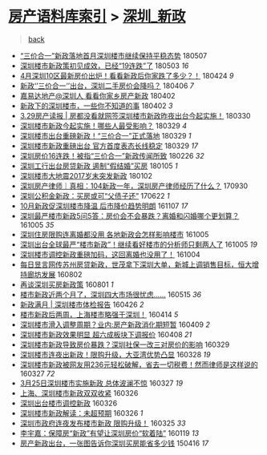 [房产语料库索引](../../README.md)  > [深圳_新政](深圳_新政.md)
====
> [back](../README.md)

- [“三价合一”新政落地首月深圳楼市继续保持平稳态势](http://jkwz.applinzi.com/ittc/7100280815361721361.html#%E2%80%9C%E4%B8%89%E4%BB%B7%E5%90%88%E4%B8%80%E2%80%9D%E6%96%B0%E6%94%BF%E8%90%BD%E5%9C%B0%E9%A6%96%E6%9C%88%E6%B7%B1%E5%9C%B3%E6%A5%BC%E5%B8%82%E7%BB%A7%E7%BB%AD%E4%BF%9D%E6%8C%81%E5%B9%B3%E7%A8%B3%E6%80%81%E5%8A%BF) 180507  
- [深圳楼市新政策初见成效，已经“19连跌”了](http://jkwz.applinzi.com/ittc/7098833392210805770.html#%E6%B7%B1%E5%9C%B3%E6%A5%BC%E5%B8%82%E6%96%B0%E6%94%BF%E7%AD%96%E5%88%9D%E8%A7%81%E6%88%90%E6%95%88%EF%BC%8C%E5%B7%B2%E7%BB%8F%E2%80%9C19%E8%BF%9E%E8%B7%8C%E2%80%9D%E4%BA%86) 180503 *16* 
- [4月深圳10区最新房价出炉！看看新政后你家跌了多少？！](http://jkwz.applinzi.com/ittc/7095690812988064785.html#4%E6%9C%88%E6%B7%B1%E5%9C%B310%E5%8C%BA%E6%9C%80%E6%96%B0%E6%88%BF%E4%BB%B7%E5%87%BA%E7%82%89%EF%BC%81%E7%9C%8B%E7%9C%8B%E6%96%B0%E6%94%BF%E5%90%8E%E4%BD%A0%E5%AE%B6%E8%B7%8C%E4%BA%86%E5%A4%9A%E5%B0%91%EF%BC%9F%EF%BC%81) 180424 *9* 
- [新政‘’三价合一‘’出台，深圳二手房价会降吗？](http://jkwz.applinzi.com/ittc/7088894904036230150.html#%E6%96%B0%E6%94%BF%E2%80%98%E2%80%99%E4%B8%89%E4%BB%B7%E5%90%88%E4%B8%80%E2%80%98%E2%80%99%E5%87%BA%E5%8F%B0%EF%BC%8C%E6%B7%B1%E5%9C%B3%E4%BA%8C%E6%89%8B%E6%88%BF%E4%BB%B7%E4%BC%9A%E9%99%8D%E5%90%97%EF%BC%9F) 180406 *7* 
- [嘉易达地产@深圳人  看看你家乡房产新政](http://jkwz.applinzi.com/ittc/7087423074981118986.html#%E5%98%89%E6%98%93%E8%BE%BE%E5%9C%B0%E4%BA%A7%40%E6%B7%B1%E5%9C%B3%E4%BA%BA++%E7%9C%8B%E7%9C%8B%E4%BD%A0%E5%AE%B6%E4%B9%A1%E6%88%BF%E4%BA%A7%E6%96%B0%E6%94%BF) 180402  
- [新政下的深圳楼市，一些你不知道的事](http://jkwz.applinzi.com/ittc/7087329863453377553.html#%E6%96%B0%E6%94%BF%E4%B8%8B%E7%9A%84%E6%B7%B1%E5%9C%B3%E6%A5%BC%E5%B8%82%EF%BC%8C%E4%B8%80%E4%BA%9B%E4%BD%A0%E4%B8%8D%E7%9F%A5%E9%81%93%E7%9A%84%E4%BA%8B) 180402 *3* 
- [3.29房产读报 | 房都没看就网签深圳楼市新政昨夜出台今起实施！](http://jkwz.applinzi.com/ittc/7086209777489413137.html#3.29%E6%88%BF%E4%BA%A7%E8%AF%BB%E6%8A%A5+%7C+%E6%88%BF%E9%83%BD%E6%B2%A1%E7%9C%8B%E5%B0%B1%E7%BD%91%E7%AD%BE%E6%B7%B1%E5%9C%B3%E6%A5%BC%E5%B8%82%E6%96%B0%E6%94%BF%E6%98%A8%E5%A4%9C%E5%87%BA%E5%8F%B0%E4%BB%8A%E8%B5%B7%E5%AE%9E%E6%96%BD%EF%BC%81) 180330  
- [深圳楼市新政今起实施！哪些人最受影响？](http://jkwz.applinzi.com/ittc/7086005157819319302.html#%E6%B7%B1%E5%9C%B3%E6%A5%BC%E5%B8%82%E6%96%B0%E6%94%BF%E4%BB%8A%E8%B5%B7%E5%AE%9E%E6%96%BD%EF%BC%81%E5%93%AA%E4%BA%9B%E4%BA%BA%E6%9C%80%E5%8F%97%E5%BD%B1%E5%93%8D%EF%BC%9F) 180329 *4* 
- [深圳楼市出台重磅新政！“三价合一”正式落地](http://jkwz.applinzi.com/ittc/7085937464835572753.html#%E6%B7%B1%E5%9C%B3%E6%A5%BC%E5%B8%82%E5%87%BA%E5%8F%B0%E9%87%8D%E7%A3%85%E6%96%B0%E6%94%BF%EF%BC%81%E2%80%9C%E4%B8%89%E4%BB%B7%E5%90%88%E4%B8%80%E2%80%9D%E6%AD%A3%E5%BC%8F%E8%90%BD%E5%9C%B0) 180329 *1* 
- [深圳楼市新政重磅出台 官方首度表态长线稳定](http://jkwz.applinzi.com/ittc/7085923778481882118.html#%E6%B7%B1%E5%9C%B3%E6%A5%BC%E5%B8%82%E6%96%B0%E6%94%BF%E9%87%8D%E7%A3%85%E5%87%BA%E5%8F%B0+%E5%AE%98%E6%96%B9%E9%A6%96%E5%BA%A6%E8%A1%A8%E6%80%81%E9%95%BF%E7%BA%BF%E7%A8%B3%E5%AE%9A) 180329 *17* 
- [深圳房价16连跌！被指“三价合一”新政传闻所致](http://jkwz.applinzi.com/ittc/7074498981856281616.html#%E6%B7%B1%E5%9C%B3%E6%88%BF%E4%BB%B716%E8%BF%9E%E8%B7%8C%EF%BC%81%E8%A2%AB%E6%8C%87%E2%80%9C%E4%B8%89%E4%BB%B7%E5%90%88%E4%B8%80%E2%80%9D%E6%96%B0%E6%94%BF%E4%BC%A0%E9%97%BB%E6%89%80%E8%87%B4) 180226 *32* 
- [深圳工行出台房贷新政 遏制“假结婚”买房](http://jkwz.applinzi.com/ittc/7055052623755871242.html#%E6%B7%B1%E5%9C%B3%E5%B7%A5%E8%A1%8C%E5%87%BA%E5%8F%B0%E6%88%BF%E8%B4%B7%E6%96%B0%E6%94%BF+%E9%81%8F%E5%88%B6%E2%80%9C%E5%81%87%E7%BB%93%E5%A9%9A%E2%80%9D%E4%B9%B0%E6%88%BF) 180105 *1* 
- [深圳楼市大地震2017岁末突发新政](http://jkwz.applinzi.com/ittc/7053919110373573643.html#%E6%B7%B1%E5%9C%B3%E6%A5%BC%E5%B8%82%E5%A4%A7%E5%9C%B0%E9%9C%872017%E5%B2%81%E6%9C%AB%E7%AA%81%E5%8F%91%E6%96%B0%E6%94%BF) 180102  
- [深圳房产律师｜真相：104新政一年，深圳房产律师经历了什么？](http://jkwz.applinzi.com/ittc/7019189736328135696.html#%E6%B7%B1%E5%9C%B3%E6%88%BF%E4%BA%A7%E5%BE%8B%E5%B8%88%EF%BD%9C%E7%9C%9F%E7%9B%B8%EF%BC%9A104%E6%96%B0%E6%94%BF%E4%B8%80%E5%B9%B4%EF%BC%8C%E6%B7%B1%E5%9C%B3%E6%88%BF%E4%BA%A7%E5%BE%8B%E5%B8%88%E7%BB%8F%E5%8E%86%E4%BA%86%E4%BB%80%E4%B9%88%EF%BC%9F) 170930  
- [深圳公积金新政：买房或可“父债子还”](http://jkwz.applinzi.com/ittc/6982017659909440517.html#%E6%B7%B1%E5%9C%B3%E5%85%AC%E7%A7%AF%E9%87%91%E6%96%B0%E6%94%BF%EF%BC%9A%E4%B9%B0%E6%88%BF%E6%88%96%E5%8F%AF%E2%80%9C%E7%88%B6%E5%80%BA%E5%AD%90%E8%BF%98%E2%80%9D) 170622 *1* 
- [10月新政促深圳楼市降温 后市降价趋势明朗](http://jkwz.applinzi.com/ittc/6897730754431157252.html#10%E6%9C%88%E6%96%B0%E6%94%BF%E4%BF%83%E6%B7%B1%E5%9C%B3%E6%A5%BC%E5%B8%82%E9%99%8D%E6%B8%A9+%E5%90%8E%E5%B8%82%E9%99%8D%E4%BB%B7%E8%B6%8B%E5%8A%BF%E6%98%8E%E6%9C%97) 161107 *17* 
- [深圳最严楼市新政5问5答：房价会不会暴跌？离婚和闪婚哪个更划算？](http://jkwz.applinzi.com/ittc/6885614686640276485.html#%E6%B7%B1%E5%9C%B3%E6%9C%80%E4%B8%A5%E6%A5%BC%E5%B8%82%E6%96%B0%E6%94%BF5%E9%97%AE5%E7%AD%94%EF%BC%9A%E6%88%BF%E4%BB%B7%E4%BC%9A%E4%B8%8D%E4%BC%9A%E6%9A%B4%E8%B7%8C%EF%BC%9F%E7%A6%BB%E5%A9%9A%E5%92%8C%E9%97%AA%E5%A9%9A%E5%93%AA%E4%B8%AA%E6%9B%B4%E5%88%92%E7%AE%97%EF%BC%9F) 161005 *35* 
- [深圳住房限购连离婚都没用 各地新政会怎样影响楼市](http://jkwz.applinzi.com/ittc/6885509585342825476.html#%E6%B7%B1%E5%9C%B3%E4%BD%8F%E6%88%BF%E9%99%90%E8%B4%AD%E8%BF%9E%E7%A6%BB%E5%A9%9A%E9%83%BD%E6%B2%A1%E7%94%A8+%E5%90%84%E5%9C%B0%E6%96%B0%E6%94%BF%E4%BC%9A%E6%80%8E%E6%A0%B7%E5%BD%B1%E5%93%8D%E6%A5%BC%E5%B8%82) 161005  
- [深圳出台全球最严“楼市新政”！继续看好楼市的分析师只剩两人了](http://jkwz.applinzi.com/ittc/6885469599067276292.html#%E6%B7%B1%E5%9C%B3%E5%87%BA%E5%8F%B0%E5%85%A8%E7%90%83%E6%9C%80%E4%B8%A5%E2%80%9C%E6%A5%BC%E5%B8%82%E6%96%B0%E6%94%BF%E2%80%9D%EF%BC%81%E7%BB%A7%E7%BB%AD%E7%9C%8B%E5%A5%BD%E6%A5%BC%E5%B8%82%E7%9A%84%E5%88%86%E6%9E%90%E5%B8%88%E5%8F%AA%E5%89%A9%E4%B8%A4%E4%BA%BA%E4%BA%86) 161005 *19* 
- [深圳楼市调控新政重磅加码，这回离婚也没用了！](http://jkwz.applinzi.com/ittc/6885267354371490821.html#%E6%B7%B1%E5%9C%B3%E6%A5%BC%E5%B8%82%E8%B0%83%E6%8E%A7%E6%96%B0%E6%94%BF%E9%87%8D%E7%A3%85%E5%8A%A0%E7%A0%81%EF%BC%8C%E8%BF%99%E5%9B%9E%E7%A6%BB%E5%A9%9A%E4%B9%9F%E6%B2%A1%E7%94%A8%E4%BA%86%EF%BC%81) 161004  
- [每日昱言网传苏州房贷新政，世茂拿下深圳大单，新城上调销售目标，恒大增持廊坊发展](http://jkwz.applinzi.com/ittc/6861660892680422405.html#%E6%AF%8F%E6%97%A5%E6%98%B1%E8%A8%80%E7%BD%91%E4%BC%A0%E8%8B%8F%E5%B7%9E%E6%88%BF%E8%B4%B7%E6%96%B0%E6%94%BF%EF%BC%8C%E4%B8%96%E8%8C%82%E6%8B%BF%E4%B8%8B%E6%B7%B1%E5%9C%B3%E5%A4%A7%E5%8D%95%EF%BC%8C%E6%96%B0%E5%9F%8E%E4%B8%8A%E8%B0%83%E9%94%80%E5%94%AE%E7%9B%AE%E6%A0%87%EF%BC%8C%E6%81%92%E5%A4%A7%E5%A2%9E%E6%8C%81%E5%BB%8A%E5%9D%8A%E5%8F%91%E5%B1%95) 160802  
- [再谈深圳买房新政策](http://jkwz.applinzi.com/ittc/6861351398087853061.html#%E5%86%8D%E8%B0%88%E6%B7%B1%E5%9C%B3%E4%B9%B0%E6%88%BF%E6%96%B0%E6%94%BF%E7%AD%96) 160801 *1* 
- [楼市新政近两个月了，深圳四大市场很忧虑......](http://jkwz.applinzi.com/ittc/6832551621762221061.html#%E6%A5%BC%E5%B8%82%E6%96%B0%E6%94%BF%E8%BF%91%E4%B8%A4%E4%B8%AA%E6%9C%88%E4%BA%86%EF%BC%8C%E6%B7%B1%E5%9C%B3%E5%9B%9B%E5%A4%A7%E5%B8%82%E5%9C%BA%E5%BE%88%E5%BF%A7%E8%99%91......) 160515 *36* 
- [新政满月 | 深圳楼市体检报告](http://jkwz.applinzi.com/ittc/6825413318768329733.html#%E6%96%B0%E6%94%BF%E6%BB%A1%E6%9C%88+%7C+%E6%B7%B1%E5%9C%B3%E6%A5%BC%E5%B8%82%E4%BD%93%E6%A3%80%E6%8A%A5%E5%91%8A) 160426 *2* 
- [楼市新政后两周，上海楼市略强于深圳！](http://jkwz.applinzi.com/ittc/6820914523762328581.html#%E6%A5%BC%E5%B8%82%E6%96%B0%E6%94%BF%E5%90%8E%E4%B8%A4%E5%91%A8%EF%BC%8C%E4%B8%8A%E6%B5%B7%E6%A5%BC%E5%B8%82%E7%95%A5%E5%BC%BA%E4%BA%8E%E6%B7%B1%E5%9C%B3%EF%BC%81) 160414 *5* 
- [深圳楼市滑入调整周期？业内:房产新政消化期短暂](http://jkwz.applinzi.com/ittc/6818997372151399429.html#%E6%B7%B1%E5%9C%B3%E6%A5%BC%E5%B8%82%E6%BB%91%E5%85%A5%E8%B0%83%E6%95%B4%E5%91%A8%E6%9C%9F%EF%BC%9F%E4%B8%9A%E5%86%85%3A%E6%88%BF%E4%BA%A7%E6%96%B0%E6%94%BF%E6%B6%88%E5%8C%96%E6%9C%9F%E7%9F%AD%E6%9A%82) 160409 *2* 
- [深圳楼市新政效果明显 超六成板块下调报价](http://jkwz.applinzi.com/ittc/6818643952114598916.html#%E6%B7%B1%E5%9C%B3%E6%A5%BC%E5%B8%82%E6%96%B0%E6%94%BF%E6%95%88%E6%9E%9C%E6%98%8E%E6%98%BE+%E8%B6%85%E5%85%AD%E6%88%90%E6%9D%BF%E5%9D%97%E4%B8%8B%E8%B0%83%E6%8A%A5%E4%BB%B7) 160408 *21* 
- [深圳楼市新政导致房价暴跌？深圳社保一改三对房价的影响](http://jkwz.applinzi.com/ittc/6815048860275573764.html#%E6%B7%B1%E5%9C%B3%E6%A5%BC%E5%B8%82%E6%96%B0%E6%94%BF%E5%AF%BC%E8%87%B4%E6%88%BF%E4%BB%B7%E6%9A%B4%E8%B7%8C%EF%BC%9F%E6%B7%B1%E5%9C%B3%E7%A4%BE%E4%BF%9D%E4%B8%80%E6%94%B9%E4%B8%89%E5%AF%B9%E6%88%BF%E4%BB%B7%E7%9A%84%E5%BD%B1%E5%93%8D) 160329  
- [深圳楼市连夜出新政！限购升级，大亚湾优势凸显](http://jkwz.applinzi.com/ittc/6814699775634965509.html#%E6%B7%B1%E5%9C%B3%E6%A5%BC%E5%B8%82%E8%BF%9E%E5%A4%9C%E5%87%BA%E6%96%B0%E6%94%BF%EF%BC%81%E9%99%90%E8%B4%AD%E5%8D%87%E7%BA%A7%EF%BC%8C%E5%A4%A7%E4%BA%9A%E6%B9%BE%E4%BC%98%E5%8A%BF%E5%87%B8%E6%98%BE) 160328 *19* 
- [深圳楼市新政被网友用236元轻松破解，省去一切税费！然而律师是这样说的](http://jkwz.applinzi.com/ittc/6814374375356630021.html#%E6%B7%B1%E5%9C%B3%E6%A5%BC%E5%B8%82%E6%96%B0%E6%94%BF%E8%A2%AB%E7%BD%91%E5%8F%8B%E7%94%A8236%E5%85%83%E8%BD%BB%E6%9D%BE%E7%A0%B4%E8%A7%A3%EF%BC%8C%E7%9C%81%E5%8E%BB%E4%B8%80%E5%88%87%E7%A8%8E%E8%B4%B9%EF%BC%81%E7%84%B6%E8%80%8C%E5%BE%8B%E5%B8%88%E6%98%AF%E8%BF%99%E6%A0%B7%E8%AF%B4%E7%9A%84) 160327 *72* 
- [3月25日深圳楼市实施新政 总体波澜不惊](http://jkwz.applinzi.com/ittc/6814232447558353925.html#3%E6%9C%8825%E6%97%A5%E6%B7%B1%E5%9C%B3%E6%A5%BC%E5%B8%82%E5%AE%9E%E6%96%BD%E6%96%B0%E6%94%BF+%E6%80%BB%E4%BD%93%E6%B3%A2%E6%BE%9C%E4%B8%8D%E6%83%8A) 160327 *19* 
- [上海、深圳楼市新政双双收紧](http://jkwz.applinzi.com/ittc/6813893129283322885.html#%E4%B8%8A%E6%B5%B7%E3%80%81%E6%B7%B1%E5%9C%B3%E6%A5%BC%E5%B8%82%E6%96%B0%E6%94%BF%E5%8F%8C%E5%8F%8C%E6%94%B6%E7%B4%A7) 160326  
- [深圳出台楼市调控新政](http://jkwz.applinzi.com/ittc/6813825326354269188.html#%E6%B7%B1%E5%9C%B3%E5%87%BA%E5%8F%B0%E6%A5%BC%E5%B8%82%E8%B0%83%E6%8E%A7%E6%96%B0%E6%94%BF) 160326  
- [深圳楼市新政解读：未超预期](http://jkwz.applinzi.com/ittc/6813815796299990020.html#%E6%B7%B1%E5%9C%B3%E6%A5%BC%E5%B8%82%E6%96%B0%E6%94%BF%E8%A7%A3%E8%AF%BB%EF%BC%9A%E6%9C%AA%E8%B6%85%E9%A2%84%E6%9C%9F) 160326 *1* 
- [深圳市政府连夜发布楼市新政 限购升级！](http://jkwz.applinzi.com/ittc/6813669214330029060.html#%E6%B7%B1%E5%9C%B3%E5%B8%82%E6%94%BF%E5%BA%9C%E8%BF%9E%E5%A4%9C%E5%8F%91%E5%B8%83%E6%A5%BC%E5%B8%82%E6%96%B0%E6%94%BF+%E9%99%90%E8%B4%AD%E5%8D%87%E7%BA%A7%EF%BC%81) 160325 *33* 
- [李宇嘉：保障房“新政”有望让深圳房价“软着陆”](http://jkwz.applinzi.com/ittc/6788832487446938628.html#%E6%9D%8E%E5%AE%87%E5%98%89%EF%BC%9A%E4%BF%9D%E9%9A%9C%E6%88%BF%E2%80%9C%E6%96%B0%E6%94%BF%E2%80%9D%E6%9C%89%E6%9C%9B%E8%AE%A9%E6%B7%B1%E5%9C%B3%E6%88%BF%E4%BB%B7%E2%80%9C%E8%BD%AF%E7%9D%80%E9%99%86%E2%80%9D) 160119 *13* 
- [房产新政出台，一张图告诉你深圳买房能省多少钱](http://jkwz.applinzi.com/ittc/547650611402835010.html#%E6%88%BF%E4%BA%A7%E6%96%B0%E6%94%BF%E5%87%BA%E5%8F%B0%EF%BC%8C%E4%B8%80%E5%BC%A0%E5%9B%BE%E5%91%8A%E8%AF%89%E4%BD%A0%E6%B7%B1%E5%9C%B3%E4%B9%B0%E6%88%BF%E8%83%BD%E7%9C%81%E5%A4%9A%E5%B0%91%E9%92%B1) 150416 *17* 
